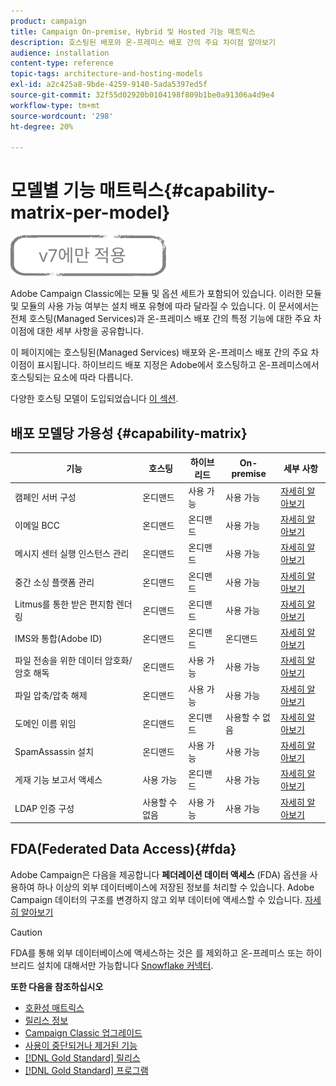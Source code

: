 ```yaml
---
product: campaign
title: Campaign On-premise, Hybrid 및 Hosted 기능 매트릭스
description: 호스팅된 배포와 온-프레미스 배포 간의 주요 차이점 알아보기
audience: installation
content-type: reference
topic-tags: architecture-and-hosting-models
exl-id: a2c425a8-9bde-4259-9140-5ada5397ed5f
source-git-commit: 32f55d02920b0104198f809b1be0a91306a4d9e4
workflow-type: tm+mt
source-wordcount: '298'
ht-degree: 20%

---
```


# 모델별 기능 매트릭스{#capability-matrix-per-model}

![](../../assets/v7-only.svg)

Adobe Campaign Classic에는 모듈 및 옵션 세트가 포함되어 있습니다. 이러한 모듈 및 모듈의 사용 가능 여부는 설치 배포 유형에 따라 달라질 수 있습니다. 이 문서에서는 전체 호스팅(Managed Services)과 온-프레미스 배포 간의 특정 기능에 대한 주요 차이점에 대한 세부 사항을 공유합니다.

이 페이지에는 호스팅된(Managed Services) 배포와 온-프레미스 배포 간의 주요 차이점이 표시됩니다. 하이브리드 배포 지정은 Adobe에서 호스팅하고 온-프레미스에서 호스팅되는 요소에 따라 다릅니다.

다양한 호스팅 모델이 도입되었습니다 [이 섹션](../../installation/using/hosting-models.md).

## 배포 모델당 가용성 {#capability-matrix}

| 기능 | 호스팅 | 하이브리드 | On-premise | 세부 사항 |
|-----------------------------------------------|------------------|-----------|---------------|-----------------------------------------------------------------------------------------------------------------------------------------------------------------------------------------------------------------------|
| 캠페인 서버 구성 | 온디맨드 | 사용 가능 | 사용 가능 | [자세히 알아보기](../../installation/using/the-server-configuration-file.md) |
| 이메일 BCC | 온디맨드 | 온디맨드 | 사용 가능 | [자세히 알아보기](../../installation/using/email-archiving.md) |
| 메시지 센터 실행 인스턴스 관리 | 온디맨드 | 온디맨드 | 사용 가능 | [자세히 알아보기](../../message-center/using/about-transactional-messaging.md) |
| 중간 소싱 플랫폼 관리 | 온디맨드 | 온디맨드 | 사용 가능 | [자세히 알아보기](../../installation/using/mid-sourcing-server.md) |
| Litmus를 통한 받은 편지함 렌더링 | 온디맨드 | 온디맨드 | 사용 가능 | [자세히 알아보기](../../delivery/using/inbox-rendering.md) |
| IMS와 통합(Adobe ID) | 온디맨드 | 온디맨드 | 온디맨드 | [자세히 알아보기](../../integrations/using/about-adobe-id.md) |
| 파일 전송을 위한 데이터 암호화/암호 해독 | 온디맨드 | 사용 가능 | 사용 가능 | [자세히 알아보기](../../platform/using/unzip-decrypt.md) |
| 파일 압축/압축 해제 | 온디맨드 | 사용 가능 | 사용 가능 | [자세히 알아보기](../../platform/using/unzip-decrypt.md) |
| 도메인 이름 위임 | 온디맨드 | 온디맨드 | 사용할 수 없음 | [자세히 알아보기](https://experienceleague.adobe.com/docs/control-panel/using/subdomains-and-certificates/setting-up-new-subdomain.html?lang=ko) |
| SpamAssassin 설치 | 온디맨드 | 사용 가능 | 사용 가능 | [자세히 알아보기](../../delivery/using/spamassassin.md) |
| 게재 기능 보고서 액세스 | 사용 가능 | 온디맨드 | 사용 가능 | [자세히 알아보기](../../delivery/using/monitoring-deliverability.md) |
| LDAP 인증 구성 | 사용할 수 없음 | 사용 가능 | 사용 가능 | [자세히 알아보기](../../installation/using/connecting-through-ldap.md) |


## FDA(Federated Data Access){#fda}

Adobe Campaign은 다음을 제공합니다 **페더레이션 데이터 액세스** (FDA) 옵션을 사용하여 하나 이상의 외부 데이터베이스에 저장된 정보를 처리할 수 있습니다. Adobe Campaign 데이터의 구조를 변경하지 않고 외부 데이터에 액세스할 수 있습니다. [자세히 알아보기](../../installation/using/about-fda.md)

>[!CAUTION]
>
>FDA를 통해 외부 데이터베이스에 액세스하는 것은 를 제외하고 온-프레미스 또는 하이브리드 설치에 대해서만 가능합니다 [Snowflake 커넥터](../../installation/using/configure-fda-snowflake.md).


**또한 다음을 참조하십시오**

* [호환성 매트릭스](../../rn/using/compatibility-matrix.md)
* [릴리스 정보](../../rn/using/latest-release.md)
* [Campaign Classic 업그레이드](../../rn/using/rn-overview.md)
* [사용이 중단되거나 제거된 기능](../../rn/using/deprecated-features.md)
* [[!DNL Gold Standard] 릴리스](../../rn/using/gold-standard.md)
* [[!DNL Gold Standard] 프로그램](../../rn/using/gs-overview.md)

